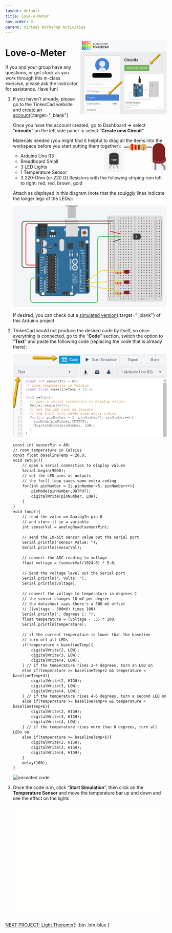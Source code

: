 ```yaml
---
layout: default
title: Love-o-Meter
nav_order: 3
parent: Virtual Workshop Activities
---
```

<img src="..\images\virtual_workshops\hello_world\tinkercad_account.png" alt=" tinkercad account" style="float:right;width:270px;">

# Love-o-Meter

If you and your group have any questions, or get stuck as you work through this in-class exercise, please ask the instructor for assistance.  Have fun!

1.  If you haven’t already, please go to the TinkerCad website and [create an account](https://www.tinkercad.com/){:target="_blank"}

    Once you have the account created, go to Dashboard **->** select “**circuits**” on the left side panel **->** select “**Create new Circuit**”

    Materials needed (you might find it helpful to drag all the items into the workspace before you start putting them together):
    <img src="..\images\virtual_workshops\hello_world\led_cartoon.png" alt="led cartoon" style="float:right;width:45px;">
    <img src="..\images\virtual_workshops\hello_world\resistor_cartoon.png" alt="resistor cartoon" style="float:right;width:90px;">
    <img src="..\images\virtual_workshops\love-o-meter\temp_sensor.png" alt="temp sensor cartoon" style="float:right;width:60px;">
    - Arduino Uno R3
    - Breadboard Small
    - 3 LED Lights
    - 1 Temperature Sensor
    - 3 220-Ohm (or 220 &Omega;) Resistors with the following striping rom left to right: red, red, brown, gold

    Attach as displayed in this diagram (note that the squiggly lines indicate the longer legs of the LEDs):

    <img src="..\images\virtual_workshops\love-o-meter\breadboard_schematic.png" alt="breadboard" style="width:480px;">

    If desired, you can check out a [simulated version](https://goo.gl/azNRuk){:target="_blank"} of this Arduino project

2.  TinkerCad would not produce the desired code by itself, so once everything is connected, go to the “**Code**” section, switch the option to “**Text**” and paste the following code (replacing the code that is already there):

    <img src="..\images\virtual_workshops\love-o-meter\code.png" alt="code" style="width:480px;">

    ```
    const int sensorPin = A0;
    // room temperature in Celsius
    const float baselineTemp = 20.0;
    void setup(){
        // open a serial connection to display values
        Serial.begin(9600);
        // set the LED pins as outputs
        // the for() loop saves some extra coding
        for(int pinNumber = 2; pinNumber<5; pinNumber++){
            pinMode(pinNumber,OUTPUT);
            digitalWrite(pinNumber, LOW);
        }
    }
    void loop(){
        // read the value on AnalogIn pin 0 
        // and store it in a variable
        int sensorVal = analogRead(sensorPin);

        // send the 10-bit sensor value out the serial port
        Serial.println("sensor Value: ");
        Serial.println(sensorVal); 

        // convert the ADC reading to voltage
        float voltage = (sensorVal/1024.0) * 5.0;

        // Send the voltage level out the Serial port
        Serial.println(", Volts: ");
        Serial.println(voltage);

        // convert the voltage to temperature in degrees C
        // the sensor changes 10 mV per degree
        // the datasheet says there's a 500 mV offset
        // ((voltage - 500mV) times 100)
        Serial.println(", degrees C: "); 
        float temperature = (voltage - .5) * 100;
        Serial.println(temperature);

        // if the current temperature is lower than the baseline
        // turn off all LEDs
        if(temperature < baselineTemp){
            digitalWrite(2, LOW);
            digitalWrite(3, LOW);
            digitalWrite(4, LOW);
        } // if the temperature rises 2-4 degrees, turn an LED on 
        else if(temperature >= baselineTemp+2 && temperature < baselineTemp+4){
            digitalWrite(2, HIGH);
            digitalWrite(3, LOW);
            digitalWrite(4, LOW);
        } // if the temperature rises 4-6 degrees, turn a second LED on  
        else if(temperature >= baselineTemp+4 && temperature < baselineTemp+6){
            digitalWrite(2, HIGH);
            digitalWrite(3, HIGH);
            digitalWrite(4, LOW);
        } // if the temperature rises more than 6 degrees, turn all LEDs on
        else if(temperature >= baselineTemp+6){
            digitalWrite(2, HIGH);
            digitalWrite(3, HIGH);
            digitalWrite(4, HIGH);
        }
        delay(100);
    }
    ```

    <img src="..\images\virtual_workshops\love-o-meter\animated_code_1.gif" alt="animated code" style="width:480px;">

3.  Once the code is in, click “**Start Simulation**”, then click on the **Temperature Sensor** and move the temperature bar up and down and see the effect on the lights

    <img src="..\images\virtual_workshops\love-o-meter\animated_breadboard.gif" alt="animated breadboard" style="width:480px;">

[NEXT PROJECT: Light Theremin](light_theremin.html){: .btn .btn-blue }
